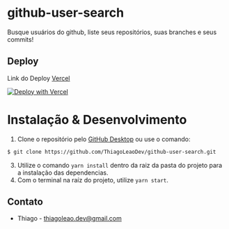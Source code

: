 # github-user-search

Busque usuários do github, liste seus repositórios, suas branches e seus commits!
## Deploy

Link do Deploy [Vercel](https://github-user-search-sigma.vercel.app) 

[![Deploy with Vercel](https://vercel.com/button)](https://vercel.com/thiagoleaodev/github-user-search)
# Instalação & Desenvolvimento
1. Clone o repositório pelo [GitHub Desktop](https://desktop.github.com/) ou use o comando: 
```bash
$ git clone https://github.com/ThiagoLeaoDev/github-user-search.git
```
3. Utilize o comando `yarn install` dentro da raiz da pasta do projeto para a instalação das dependencias.
4. Com o terminal na raíz do projeto, utilize `yarn start`. 

## Contato

- Thiago - thiagoleao.dev@gmail.com
